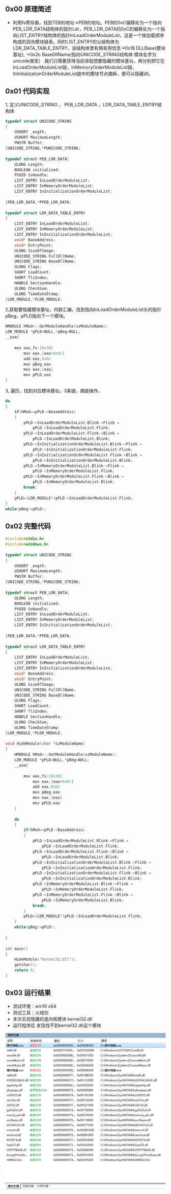 ## 0x00 原理简述
* 利用fs寄存器，找到TEB的地址->PEB的地址。PEB的0xC偏移处为一个指向PEB\_LDR\_DATA结构体的指针Ldr，PEB\_LDR\_DATA的0xC的偏移处为一个指向LIST\_ENTRY结构体的指针InLoadOrderModuleList，这是一个按加载顺序构成的双向模块链表。同时LIST\_ENTRY的父结构体为LDR\_DATA\_TABLE\_ENTRY，该结构体里有俩有用信息->0x18  DLLBase(模块基址), ->0x2c  BaseDllName(指向UNICODE_STRING结构体 模块名字为unicode类型）.我们只需要获得当前进程想要隐藏的模块基址，再分别把它在InLoadOrderModuleList链，InMemoryOrderModuleList链，InInitializationOrderModuleList链中的模块节点摘掉，便可以隐藏dll。

## 0x01 代码实现

1, 定义UNICODE\_STRING ， PEB\_LDR_DATA ，LDR\_DATA\_TABLE\_ENTRY结构体

```c
typedef struct UNICODE_STRING
{
	USHORT _ength;
	USHORT MaximumLength;
	PWSTR Buffer;
}UNICODE_STRING,*PUNICODE_STRING;

typedef struct PEB_LDR_DATA{
	ULONG Length;
	BOOLEAN initialized;
	PVOID SsHandle;
	LIST_ENTRY InLoadOrderModuleList;
	LIST_ENTRY InMemoryOrderModuleList;
	LIST_ENTRY InInitializationOrderModuleList;
	
}PEB_LDR_DATA,*PPEB_LDR_DATA;

typedef struct LDR_DATA_TABLE_ENTRY
{
	LIST_ENTRY InLoadOrderModuleList;
	LIST_ENTRY InMemoryOrderModuleList;
	LIST_ENTRY InInitializationOrderModuleList;
	void* BaseAddress;
	void* EntryPoint;
	ULONG SizeOfImage;
	UNICODE_STRING FullDllName;
	UNICODE_STRING BaseDllName;
	ULONG Flags;
	SHORT LoadCount;
	SHORT TlsIndex;
	HANDLE SectionHandle;
	ULONG CheckSum;
	ULONG TimeDateStamp;
}LDR_MODULE,*PLDR_MODULE;
```
2,获取要隐藏模块基址，内联汇编，找到指向InLoadOrderModuleList头的指针pBeg，pPLD指向下一个模块。

```c
HMODULE hMod=::GetModuleHandle(szModuleName);
LDR_MODULE *pPLD=NULL,*pBeg=NULL;	
__asm{
	
	mov eax,fs:[0x30]
		mov eax,[eax+0x0c]
		add eax,0x0c
		mov pBeg,eax
		mov eax,[eax]
		mov pPLD,eax 
}
```
3, 遍历，找到对应模块基址，3条链，摘链操作。

```c
do
{
	if(hMod==pPLD->BaseAddress)
	{
		pPLD->InLoadOrderModuleList.Blink->Flink =
			pPLD->InLoadOrderModuleList.Flink;
		pPLD->InLoadOrderModuleList.Flink->Blink =
			pPLD->InLoadOrderModuleList.Blink;
		pPLD->InInitializationOrderModuleList.Blink->Flink =
			pPLD->InInitializationOrderModuleList.Flink;
		pPLD->InInitializationOrderModuleList.Flink->Blink =
			pPLD->InInitializationOrderModuleList.Blink;
		pPLD->InMemoryOrderModuleList.Blink->Flink =
			pPLD->InMemoryOrderModuleList.Flink;
		pPLD->InMemoryOrderModuleList.Flink->Blink =
			pPLD->InMemoryOrderModuleList.Blink;
		break;
	}
	pPLD=(LDR_MODULE*)pPLD->InLoadOrderModuleList.Flink;
}
while(pBeg!=pPLD);
```
## 0x02 完整代码

```c
#include<stdio.h>
#include<windows.h>

typedef struct UNICODE_STRING
{
	USHORT _ength;
	USHORT MaximumLength;
	PWSTR Buffer;
}UNICODE_STRING,*PUNICODE_STRING;

typedef struct PEB_LDR_DATA{
	ULONG Length;
	BOOLEAN initialized;
	PVOID SsHandle;
	LIST_ENTRY InLoadOrderModuleList;
	LIST_ENTRY InMemoryOrderModuleList;
	LIST_ENTRY InInitializationOrderModuleList;
	
}PEB_LDR_DATA,*PPEB_LDR_DATA;

typedef struct LDR_DATA_TABLE_ENTRY
{
	LIST_ENTRY InLoadOrderModuleList;
	LIST_ENTRY InMemoryOrderModuleList;
	LIST_ENTRY InInitializationOrderModuleList;
	void* BaseAddress;
	void* EntryPoint;
	ULONG SizeOfImage;
	UNICODE_STRING FullDllName;
	UNICODE_STRING BaseDllName;
	ULONG Flags;
	SHORT LoadCount;
	SHORT TlsIndex;
	HANDLE SectionHandle;
	ULONG CheckSum;
	ULONG TimeDateStamp;
}LDR_MODULE,*PLDR_MODULE;

void HideModule(char *szModuleName)
{
	HMODULE hMod=::GetModuleHandle(szModuleName);
	LDR_MODULE *pPLD=NULL,*pBeg=NULL;	
	__asm{
		
		mov eax,fs:[0x30]
			mov eax,[eax+0x0c]
			add eax,0x0c
			mov pBeg,eax
			mov eax,[eax]
			mov pPLD,eax 
	}
	
	do
	{
		if(hMod==pPLD->BaseAddress)
		{
			pPLD->InLoadOrderModuleList.Blink->Flink =
				pPLD->InLoadOrderModuleList.Flink;
			pPLD->InLoadOrderModuleList.Flink->Blink =
				pPLD->InLoadOrderModuleList.Blink;
			pPLD->InInitializationOrderModuleList.Blink->Flink =
				pPLD->InInitializationOrderModuleList.Flink;
			pPLD->InInitializationOrderModuleList.Flink->Blink =
				pPLD->InInitializationOrderModuleList.Blink;
			pPLD->InMemoryOrderModuleList.Blink->Flink =
				pPLD->InMemoryOrderModuleList.Flink;
			pPLD->InMemoryOrderModuleList.Flink->Blink =
				pPLD->InMemoryOrderModuleList.Blink;
			break;
		}
		pPLD=(LDR_MODULE*)pPLD->InLoadOrderModuleList.Flink;
	}
	while(pBeg!=pPLD);
	
}

int main()
{
	HideModule("kernel32.dll");
	getchar();
	return 0;
}
```
## 0x03 运行结果
* 测试环境：win10 x64
* 测试工具：火绒剑
* 本次实验隐藏的是内核模块 kernel32.dll
* 运行程序后 发现找不到kernel32.dll这个模块

![](../pic/other/8.png)

